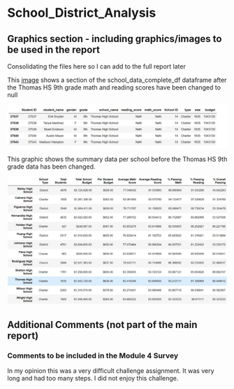 # School_District_Analysis

## Graphics section - including graphics/images to be used in the report

Consolidating the files here so I can add to the full report later

This <a href="https://github.com/gcmastra/School_District_Analysis/blob/main/Resources/imge1_ths_math_scores_null.JPG">
image</a> shows a section of the school_data_complete_df dataframe after the Thomas HS 9th grade math and reading scores have been changed to null 
  
![image](https://github.com/gcmastra/School_District_Analysis/blob/main/Resources/imge1_ths_math_scores_null.JPG)




This graphic shows the summary data per school before the Thomas HS 9th grade data has been changed.

![image](https://github.com/gcmastra/School_District_Analysis/blob/abb4811b52c9a6bb6ef347b870e4112619a364df/Resources/image2_section_of_per_school_summary_showing_THS_before_changes.JPG)


## Additional Comments (not part of the main report)

### Comments to be included in the Module 4 Survey

In my opinion this was a very difficult challenge assignment. It was very long and had too many steps. I did not enjoy this challenge.

